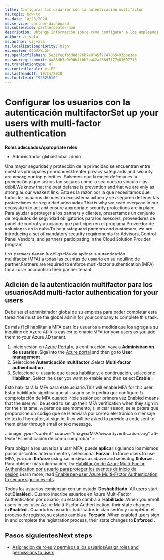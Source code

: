```yaml
---
title: Configurar los usuarios con la autenticación multifactor
ms.topic: how-to
ms.date: 10/23/2020
ms.service: partner-dashboard
ms.subservice: partnercenter-mpn
description: Obtenga información sobre cómo configurar a los empleados con MFA
author: vijvala
ms.author: vijvala
ms.localizationpriority: high
ms.custom: SEOMAY.20
ms.openlocfilehash: 5e31fe8f65d8d676b7e0745f7747865493bbe3ee
ms.sourcegitcommit: 4a88db7e9e90b4fbb2ba82af38d7f77b016977f3
ms.translationtype: HT
ms.contentlocale: es-ES
ms.lasthandoff: 10/24/2020
ms.locfileid: "92526010"
---
```

# <a name="set-up-your-users-with-multi-factor-authentication"></a><span data-ttu-id="7667b-103">Configurar los usuarios con la autenticación multifactor</span><span class="sxs-lookup"><span data-stu-id="7667b-103">Set up your users with multi-factor authentication</span></span>

<span data-ttu-id="7667b-104">**Roles adecuados**</span><span class="sxs-lookup"><span data-stu-id="7667b-104">**Appropriate roles**</span></span>

- <span data-ttu-id="7667b-105">Administrador global</span><span class="sxs-lookup"><span data-stu-id="7667b-105">Global admin</span></span>

<span data-ttu-id="7667b-106">Una mayor seguridad y protección de la privacidad se encuentran entre nuestras principales prioridades.</span><span class="sxs-lookup"><span data-stu-id="7667b-106">Greater privacy safeguards and security are among our top priorities.</span></span> <span data-ttu-id="7667b-107">Sabemos que la mejor defensa es la prevención y que somos tan seguros como lo sea nuestro vínculo más débil.</span><span class="sxs-lookup"><span data-stu-id="7667b-107">We know that the best defense is prevention and that we are only as strong as our weakest link.</span></span> <span data-ttu-id="7667b-108">Esta es la razón por la que necesitamos que todos los usuarios de nuestro ecosistema actúen y se aseguren de tener las protecciones de seguridad adecuadas.</span><span class="sxs-lookup"><span data-stu-id="7667b-108">That is why we need everyone in our ecosystem to act and ensure appropriate security protections are in place.</span></span> <span data-ttu-id="7667b-109">Para ayudar a proteger a los partners y clientes, presentamos un conjunto de requisitos de seguridad obligatorios para los asesores, proveedores de panel de control y asociados que participen en el programa Proveedor de soluciones en la nube.</span><span class="sxs-lookup"><span data-stu-id="7667b-109">To help safeguard partners and customers, we are introducing a set of mandatory security requirements for Advisors, Control Panel Vendors, and partners participating in the Cloud Solution Provider program.</span></span>

<span data-ttu-id="7667b-110">Los partners tienen la obligación de aplicar la autenticación multifactor (MFA) a todas las cuentas de usuario en su inquilino de partner.</span><span class="sxs-lookup"><span data-stu-id="7667b-110">Partners are required to enforce multi-factor authentication (MFA) for all user accounts in their partner tenant.</span></span> 

## <a name="add-multi-factor-authentication-for-your-users"></a><span data-ttu-id="7667b-111">Adición de la autenticación multifactor para los usuarios</span><span class="sxs-lookup"><span data-stu-id="7667b-111">Add multi-factor authentication for your users</span></span>

<span data-ttu-id="7667b-112">Debe ser el administrador global de su empresa para poder completar esta tarea.</span><span class="sxs-lookup"><span data-stu-id="7667b-112">You must be the global admin for your company to complete this task.</span></span>

<span data-ttu-id="7667b-113">Es más fácil habilitar la MFA para los usuarios a medida que los agrega a su inquilino de Azure AD.</span><span class="sxs-lookup"><span data-stu-id="7667b-113">It is easiest to enable MFA for your users as you add them to your Azure AD tenant.</span></span>

1. <span data-ttu-id="7667b-114">Inicie sesión en [Azure Portal](https://portal.azure.com) y, a continuación, vaya a **Administración de usuarios** .</span><span class="sxs-lookup"><span data-stu-id="7667b-114">Sign into the [Azure portal](https://portal.azure.com) and then go to **User management** .</span></span>
1. <span data-ttu-id="7667b-115">Seleccione **Autenticación multifactor** .</span><span class="sxs-lookup"><span data-stu-id="7667b-115">Select **Multi-factor authentication** .</span></span>
1. <span data-ttu-id="7667b-116">Seleccione el usuario que desea habilitar y, a continuación, seleccione **Habilitar** .</span><span class="sxs-lookup"><span data-stu-id="7667b-116">Select the user you want to enable and then select **Enable** .</span></span>

<span data-ttu-id="7667b-117">Esto habilitará la MFA para este usuario.</span><span class="sxs-lookup"><span data-stu-id="7667b-117">This will enable MFA for this user.</span></span> <span data-ttu-id="7667b-118">Estar habilitado significa que al usuario se le pedirá que configure la comprobación de MFA cuando inicie sesión por primera vez.</span><span class="sxs-lookup"><span data-stu-id="7667b-118">Enabled means that the user will be asked to set up their MFA verification when they sign in for the first time.</span></span> <span data-ttu-id="7667b-119">A partir de ese momento, al iniciar sesión, se le pedirá que proporcione un código que se le enviará por correo electrónico o mensaje de texto.</span><span class="sxs-lookup"><span data-stu-id="7667b-119">Thereafter, at sign in, they will be asked to provide a code sent to them either through email or text message.</span></span>  

:::image type="content" source="images/MFA/securityverification.png" alt-text="Especificación de cómo comprobar":::

<span data-ttu-id="7667b-121">Para obligar a los usuarios a usar MFA, puede **aplicar** siguiendo los mismos pasos descritos anteriormente y seleccionar **Forzar** .</span><span class="sxs-lookup"><span data-stu-id="7667b-121">To force users to use MFA, you can **Enforce** using same steps as above and selecting **Enforce** .</span></span> <span data-ttu-id="7667b-122">Para obtener más información, lea [Habilitación de Azure Multi-Factor Authentication por usuario para proteger los eventos de inicio de sesión](https://docs.microsoft.com/azure/active-directory/authentication/howto-mfa-userstates).</span><span class="sxs-lookup"><span data-stu-id="7667b-122">Learn more, read [Enable per-user Azure Multi-Factor Authentication to secure sign-in events](https://docs.microsoft.com/azure/active-directory/authentication/howto-mfa-userstates).</span></span> 

<span data-ttu-id="7667b-123">Todos los usuarios comienzan con un estado  **Deshabilitado** .</span><span class="sxs-lookup"><span data-stu-id="7667b-123">All users start out **Disabled** .</span></span> <span data-ttu-id="7667b-124">Cuando inscribe usuarios en Azure Multi-Factor Authentication por usuario, su estado cambia a  **Habilitado** .</span><span class="sxs-lookup"><span data-stu-id="7667b-124">When you enroll users in per-user Azure Multi-Factor Authentication, their state changes to **Enabled** .</span></span> <span data-ttu-id="7667b-125">Cuando los usuarios habilitados inician sesión y completan el proceso de registro, su estado cambia a  **Forzado** .</span><span class="sxs-lookup"><span data-stu-id="7667b-125">When enabled users sign in and complete the registration process, their state changes to **Enforced** .</span></span> 

## <a name="next-steps"></a><span data-ttu-id="7667b-126">Pasos siguientes</span><span class="sxs-lookup"><span data-stu-id="7667b-126">Next steps</span></span>

- [<span data-ttu-id="7667b-127">Asignación de roles y permisos a los usuarios</span><span class="sxs-lookup"><span data-stu-id="7667b-127">Assign roles and permissions to users</span></span>](permissions-overview.md)



